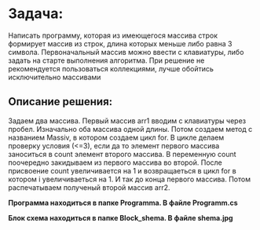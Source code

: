 # Задача:
Написать программу, которая из имеющегося массива строк формирует массив из строк, длина которых меньше либо равна 3 символа. Первоначальный массив можно ввести с клавиатуры, либо задать на старте выполнения алгоритма. При решение не рекомендуется пользоваться коллекциями, лучше обойтись исключительно массивами
## Описание решения:
Задаем два массива. Первый массив arr1 вводим с клавиатуры через пробел. Изначально оба массива одной длины. Потом создаем метод с названием Massiv, в котором создаем цикл for. В цикле делаем проверку условия (<=3), если да то элемент первого массива заноситься в count элемент второго массива. В переменную count поочередно закидываем из первого массива во второй. После присвоение count увеличивается на 1 и возвращаеться в цикл for в котором i увеличиваеться на 1. И так до конца первого массива. Потом распечатываем полученый второй массив arr2.

**Программа находиться в папке Programma. В файле Programm.cs**

**Блок схема находиться в папке Block_shema. В файле shema.jpg**